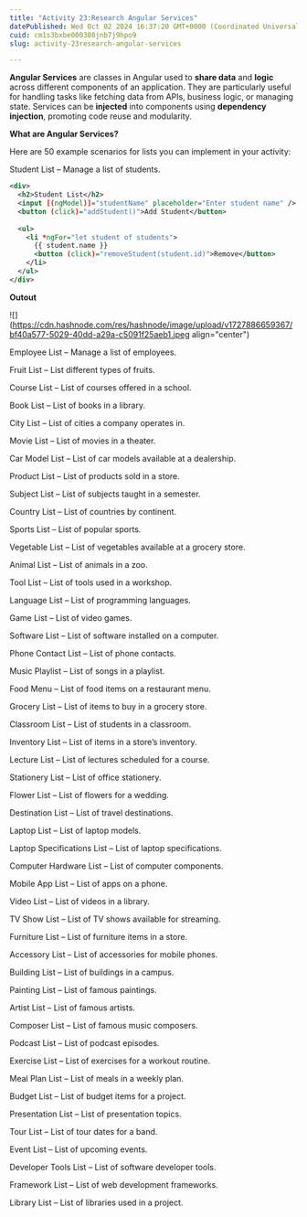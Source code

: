 ```yaml
---
title: "Activity 23:Research Angular Services"
datePublished: Wed Oct 02 2024 16:37:20 GMT+0000 (Coordinated Universal Time)
cuid: cm1s3bxbe000308jnb7j9hpo9
slug: activity-23research-angular-services

---
```


**Angular Services** are classes in Angular used to **share data** and **logic** across different components of an application. They are particularly useful for handling tasks like fetching data from APIs, business logic, or managing state. Services can be **injected** into components using **dependency injection**, promoting code reuse and modularity.

**What are Angular Services?**

Here are 50 example scenarios for lists you can implement in your activity:

Student List – Manage a list of students.

```xml
<div>
  <h2>Student List</h2>
  <input [(ngModel)]="studentName" placeholder="Enter student name" />
  <button (click)="addStudent()">Add Student</button>
  
  <ul>
    <li *ngFor="let student of students">
      {{ student.name }}
      <button (click)="removeStudent(student.id)">Remove</button>
    </li>
  </ul>
</div>
```

**Outout**

![](https://cdn.hashnode.com/res/hashnode/image/upload/v1727886659367/bf40a577-5029-40dd-a29a-c5091f25aeb1.jpeg align="center")

Employee List – Manage a list of employees.

Fruit List – List different types of fruits.

Course List – List of courses offered in a school.

Book List – List of books in a library.

City List – List of cities a company operates in.

Movie List – List of movies in a theater.

Car Model List – List of car models available at a dealership.

Product List – List of products sold in a store.

Subject List – List of subjects taught in a semester.

Country List – List of countries by continent.

Sports List – List of popular sports.

Vegetable List – List of vegetables available at a grocery store.

Animal List – List of animals in a zoo.

Tool List – List of tools used in a workshop.

Language List – List of programming languages.

Game List – List of video games.

Software List – List of software installed on a computer.

Phone Contact List – List of phone contacts.

Music Playlist – List of songs in a playlist.

Food Menu – List of food items on a restaurant menu.

Grocery List – List of items to buy in a grocery store.

Classroom List – List of students in a classroom.

Inventory List – List of items in a store’s inventory.

Lecture List – List of lectures scheduled for a course.

Stationery List – List of office stationery.

Flower List – List of flowers for a wedding.

Destination List – List of travel destinations.

Laptop List – List of laptop models.

Laptop Specifications List – List of laptop specifications.

Computer Hardware List – List of computer components.

Mobile App List – List of apps on a phone.

Video List – List of videos in a library.

TV Show List – List of TV shows available for streaming.

Furniture List – List of furniture items in a store.

Accessory List – List of accessories for mobile phones.

Building List – List of buildings in a campus.

Painting List – List of famous paintings.

Artist List – List of famous artists.

Composer List – List of famous music composers.

Podcast List – List of podcast episodes.

Exercise List – List of exercises for a workout routine.

Meal Plan List – List of meals in a weekly plan.

Budget List – List of budget items for a project.

Presentation List – List of presentation topics.

Tour List – List of tour dates for a band.

Event List – List of upcoming events.

Developer Tools List – List of software developer tools.

Framework List – List of web development frameworks.

Library List – List of libraries used in a project.